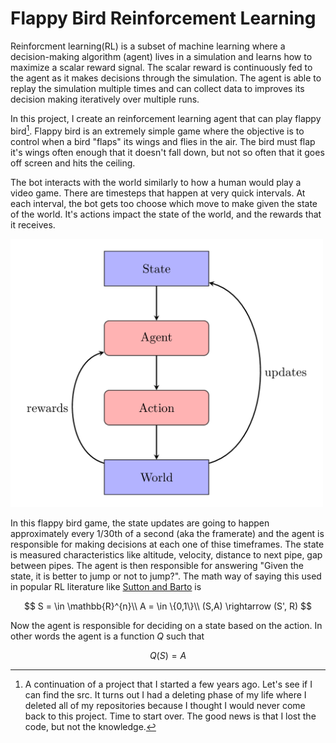 # Flappy Bird Reinforcement Learning

Reinforcment learning(RL) is a subset of machine learning where a decision-making algorithm (agent) lives in a simulation and learns how to maximize a scalar reward signal. The scalar reward is continuously fed to the agent as it makes decisions through the simulation. The agent is able to replay the simulation multiple times and can collect data to improves its decision making iteratively over multiple runs.

 In this project, I create an reinforcement learning agent that can play flappy bird[^1]. Flappy bird is an extremely simple game where the objective is to control when a bird "flaps" its wings and flies in the air. The bird must flap it's wings often enough that it doesn't fall down, but not so often that it goes off screen and hits the ceiling. 
 
 The bot interacts with the world similarly to how a human would play a video game. There are timesteps that happen at very quick intervals. At each interval, the bot gets too choose which move to make given the state of the world. It's actions impact the state of the world, and the rewards that it receives. 

<img src="images/chart.png" width="500">

In this flappy bird game, the state updates are going to happen approximately every 1/30th of a second (aka the framerate) and the agent is responsible for making decisions at each one of thise timeframes. The state is  measured characteristics like altitude, velocity, distance to next pipe, gap between pipes. The agent is then responsible for answering "Given the state, it is better to jump or not to jump?". The math way of saying this used in popular RL literature like [Sutton and Barto](http://incompleteideas.net/book/RLbook2020.pdf) is 

$$
S = \in \mathbb{R}^{n}\\
A = \in  \{0,1\}\\
(S,A) \rightarrow (S', R)
$$

Now the agent is responsible for deciding on a state based on the action. In other words the agent is a function $Q$ such that

$$
Q(S) = A
$$



[^1]: A continuation of a project that I started a few years ago. Let's see if I can find the src. It turns out I had a deleting phase of my life where I deleted all of my repositories because I thought I would never come back to this project. Time to start over. The good news is that I lost the code, but not the knowledge.